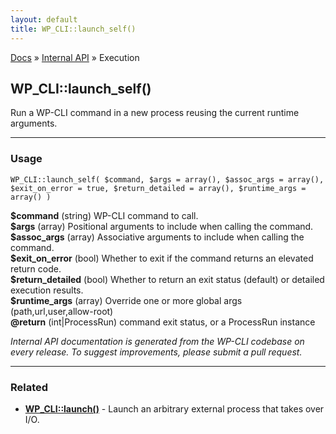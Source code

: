 ```yaml
---
layout: default
title: WP_CLI::launch_self()
---
```


<a href="/docs/">Docs</a> &raquo; <a href="/docs/internal-api/">Internal API</a> &raquo; Execution

## WP_CLI::launch_self()

Run a WP-CLI command in a new process reusing the current runtime arguments.

***

### Usage

    WP_CLI::launch_self( $command, $args = array(), $assoc_args = array(), $exit_on_error = true, $return_detailed = array(), $runtime_args = array() )

<div>
<strong>$command</strong> (string) WP-CLI command to call.<br />
<strong>$args</strong> (array) Positional arguments to include when calling the command.<br />
<strong>$assoc_args</strong> (array) Associative arguments to include when calling the command.<br />
<strong>$exit_on_error</strong> (bool) Whether to exit if the command returns an elevated return code.<br />
<strong>$return_detailed</strong> (bool) Whether to return an exit status (default) or detailed execution results.<br />
<strong>$runtime_args</strong> (array) Override one or more global args (path,url,user,allow-root)<br />
<strong>@return</strong> (int|ProcessRun) command exit status, or a ProcessRun instance<br /></p>
</div>


*Internal API documentation is generated from the WP-CLI codebase on every release. To suggest improvements, please submit a pull request.*


***

### Related

<ul>



<li><strong><a href="/docs/internal-api/wp-cli-launch/">WP_CLI::launch()</a></strong> - Launch an arbitrary external process that takes over I/O.</li>



</ul>


